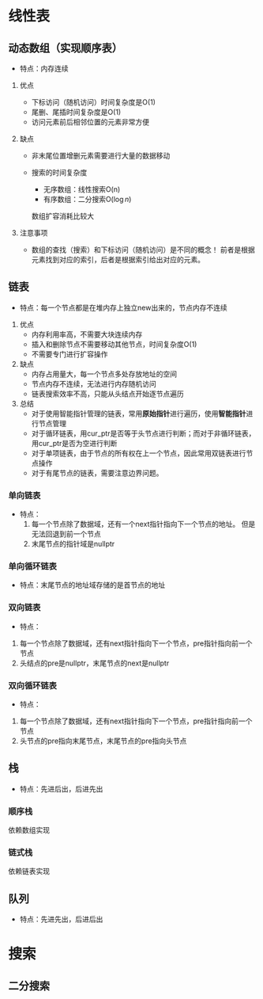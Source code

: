 # 线性表

## 动态数组（实现顺序表）

* 特点：内存连续

1. 优点

   * 下标访问（随机访问）时间复杂度是O(1)
   * 尾删、尾插时间复杂度是O(1)
   * 访问元素前后相邻位置的元素非常方便

2. 缺点

   * 非末尾位置增删元素需要进行大量的数据移动

   * 搜索的时间复杂度

     * 无序数组：线性搜索O(n)
     * 有序数组：二分搜索O($\log{n}$)

     数组扩容消耗比较大

3. 注意事项

   * 数组的查找（搜索）和下标访问（随机访问）是不同的概念！
     前者是根据元素找到对应的索引，后者是根据索引给出对应的元素。

## 链表

* 特点：每一个节点都是在堆内存上独立new出来的，节点内存不连续

1. 优点
   * 内存利用率高，不需要大块连续内存
   * 插入和删除节点不需要移动其他节点，时间复杂度O(1)
   * 不需要专门进行扩容操作
2. 缺点
   * 内存占用量大，每一个节点多处存放地址的空间
   * 节点内存不连续，无法进行内存随机访问
   * 链表搜索效率不高，只能从头结点开始逐节点遍历
3. 总结
   * 对于使用智能指针管理的链表，常用**原始指针**进行遍历，使用**智能指针**进行节点管理
   * 对于循环链表，用cur_ptr是否等于头节点进行判断；而对于非循环链表，用cur_ptr是否为空进行判断
   * 对于单项链表，由于节点的所有权在上一个节点，因此常用双链表进行节点操作
   * 对于有尾节点的链表，需要注意边界问题。



### 单向链表

* 特点：
   1. 每一个节点除了数据域，还有一个next指针指向下一个节点的地址。
      但是无法回退到前一个节点
   2. 末尾节点的指针域是nullptr

### 单向循环链表

* 特点：末尾节点的地址域存储的是首节点的地址

### 双向链表

* 特点：

1. 每一个节点除了数据域，还有next指针指向下一个节点，pre指针指向前一个节点
2. 头结点的pre是nullptr，末尾节点的next是nullptr

### 双向循环链表

* 特点：

1. 每一个节点除了数据域，还有next指针指向下一个节点，pre指针指向前一个节点
2. 头节点的pre指向末尾节点，末尾节点的pre指向头节点

## 栈

* 特点：先进后出，后进先出

### 顺序栈

依赖数组实现

### 链式栈

依赖链表实现

## 队列

* 特点：先进先出，后进后出

# 搜索

## 二分搜索


